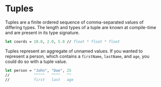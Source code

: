 # Tuples

Tuples are a finite ordered sequence of comma-separated values of differing types.
The length and types of a tuple are known at compile-time and are present in its type signature.

```fsharp
let coords = 10.0, 2.0, 5.0 // float * float * float
```

Tuples represent an aggregate of unnamed values.
If you wanted to represent a person, which contains a `firstName`, `lastName`, and `age`, you could do so with a tuple value.

```fsharp
let person = "John", "Doe", 25
//           ^^^^^   ^^^^   ^^
//           first   last   age
```
